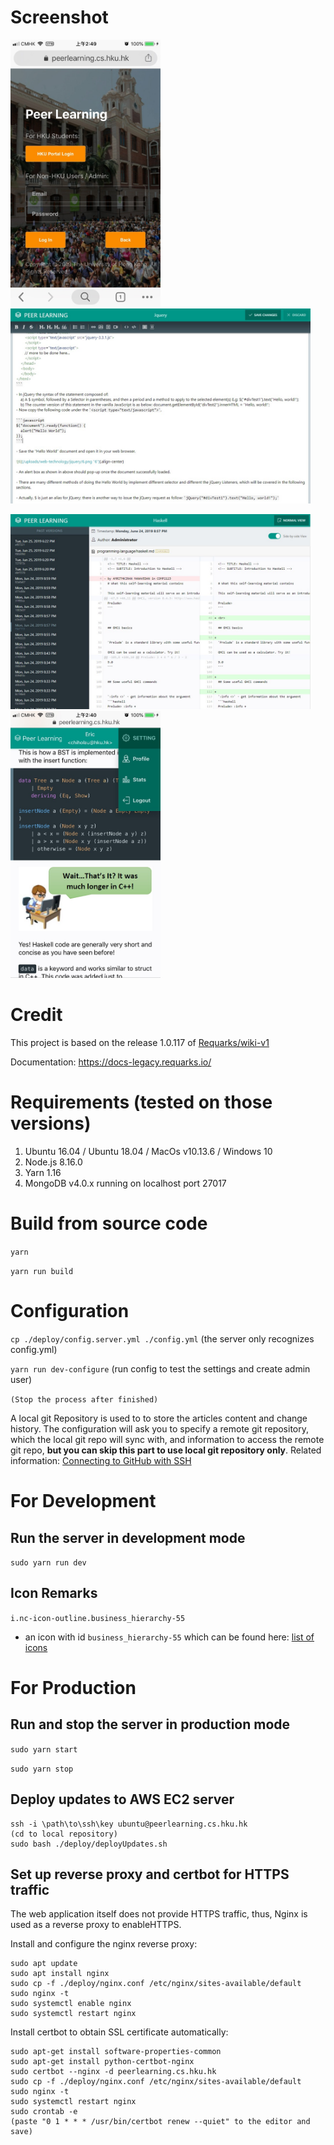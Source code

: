 
# Screenshot

<img src="https://raw.githubusercontent.com/hkucsplearn/peer-learning/master/assets/demo/1.jpg" width="240"><img src="https://raw.githubusercontent.com/hkucsplearn/peer-learning/master/assets/demo/2.jpg" width="480">

<img src="https://raw.githubusercontent.com/hkucsplearn/peer-learning/master/assets/demo/3.jpg" width="480"><img src="https://raw.githubusercontent.com/hkucsplearn/peer-learning/master/assets/demo/4.jpg" width="240">

# Credit

This project is based on the release 1.0.117 of [Requarks/wiki-v1](https://github.com/Requarks/wiki-v1)

Documentation: https://docs-legacy.requarks.io/

# Requirements (tested on those versions)

1. Ubuntu 16.04 / Ubuntu 18.04 / MacOs v10.13.6 / Windows 10
2. Node.js 8.16.0
3. Yarn 1.16
4. MongoDB v4.0.x running on localhost port 27017

# Build from source code

`yarn`

`yarn run build`

# Configuration

`cp ./deploy/config.server.yml ./config.yml` (the server only recognizes config.yml)

`yarn run dev-configure` (run config to test the settings and create admin user)

`(Stop the process after finished)`

A local git Repository is used to to store the articles content and change history. The configuration will ask you to specify a remote git repository, which the local git repo will sync with, and information to access the remote git repo, **but you can skip this part to use local git repository only**. Related information: [Connecting to GitHub with SSH](https://help.github.com/en/articles/connecting-to-github-with-ssh)


# For Development

## Run the server in development mode

`sudo yarn run dev`

## Icon Remarks

`i.nc-icon-outline.business_hierarchy-55`

* an icon with id `business_hierarchy-55` which can be found here: [list of icons](https://www.sindicalistasdebase.es/assets/css/icons/demo-glyph.html)

# For Production

## Run and stop the server in production mode

`sudo yarn start`

`sudo yarn stop`

## Deploy updates to AWS EC2 server

```
ssh -i \path\to\ssh\key ubuntu@peerlearning.cs.hku.hk
(cd to local repository)
sudo bash ./deploy/deployUpdates.sh
```

## Set up reverse proxy and certbot for HTTPS traffic

The web application itself does not provide HTTPS traffic, thus, Nginx is used as a reverse proxy to enableHTTPS.

Install and configure the nginx reverse proxy:

```
sudo apt update
sudo apt install nginx
sudo cp -f ./deploy/nginx.conf /etc/nginx/sites-available/default
sudo nginx -t
sudo systemctl enable nginx
sudo systemctl restart nginx
```

Install certbot to obtain SSL certificate automatically:

```
sudo apt-get install software-properties-common
sudo apt-get install python-certbot-nginx
sudo certbot --nginx -d peerlearning.cs.hku.hk
sudo cp -f ./deploy/nginx.conf /etc/nginx/sites-available/default
sudo nginx -t
sudo systemctl restart nginx
sudo crontab -e
(paste "0 1 * * * /usr/bin/certbot renew --quiet" to the editor and save)
```
